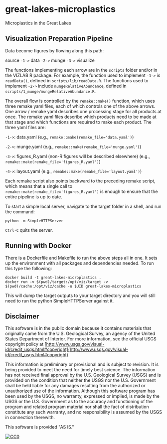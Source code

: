 # great-lakes-microplastics
Microplastics in the Great Lakes


Visualization Preparation Pipeline
----------------------------------

Data become figures by flowing along this path:

source `-1->` data `-2->` munge `-3->` visualize

The functions implementing each arrow are in the `scripts` folder and/or in the VIZLAB R package. For example, the function used to implement `-1->` is `readData()`, defined in `scripts/lib/readData.R`. The functions used to implement `-2->` include `mungeRelativeAbundance`, defined in `scripts/1_munge/mungeRelativeAbundance.R`.

The overall flow is controlled by the `remake::make()` function, which uses three remake yaml files, each of which controls one of the above arrows. One arrow / remake yaml describes one processing stage for all products at once. The remake yaml files describe which products need to be made at that stage and which functions are required to make each product. The three yaml files are:

`-1->`: data.yaml (e.g., `remake::make(remake_file='data.yaml')`)

`-2->`: munge.yaml (e.g., `remake::make(remake_file='munge.yaml')`)

`-3->`: figures_R.yaml (non-R figures will be described elsewhere) (e.g., `remake::make(remake_file='figures_R.yaml')`)

`-4->`: layout.yaml (e.g., `remake::make(remake_file='layout.yaml')`)

Each remake script also points backward to the preceding remake script, which means that a single call to `remake::make(remake_file='figures_R.yaml')` is enough to ensure that the entire pipeline is up to date.

To start a simple local server, navigate to the target folder in a shell, and run the command:

```
python -m SimpleHTTPServer
```
`Ctrl-C` quits the server. 

Running with Docker
-------------------

There is a Dockerfile and Makefile to run the above steps all in one.  It sets up the environment with all packages and dependencies needed.  To run this type the following:

```
docker build -t great-lakes-microplastics .
docker run -v $(pwd)/target:/opt/viz/target -v $(pwd)/cache:/opt/viz/cache -u $UID great-lakes-microplastics
```

This will dump the target outputs to your target directory and you will still need to run the python SimpleHTTPServer against it.

## Disclaimer

This software is in the public domain because it contains materials that originally came from the U.S. Geological Survey, an agency of the United States Department of Interior. For more information, see the official USGS copyright policy at [http://www.usgs.gov/visual-id/credit_usgs.html#copyright](http://www.usgs.gov/visual-id/credit_usgs.html#copyright)

This information is preliminary or provisional and is subject to revision. It is being provided to meet the need for timely best science. The information has not received final approval by the U.S. Geological Survey (USGS) and is provided on the condition that neither the USGS nor the U.S. Government shall be held liable for any damages resulting from the authorized or unauthorized use of the information. Although this software program has been used by the USGS, no warranty, expressed or implied, is made by the USGS or the U.S. Government as to the accuracy and functioning of the program and related program material nor shall the fact of distribution constitute any such warranty, and no responsibility is assumed by the USGS in connection therewith.

This software is provided "AS IS."


[
  ![CC0](http://i.creativecommons.org/p/zero/1.0/88x31.png)
](http://creativecommons.org/publicdomain/zero/1.0/)
